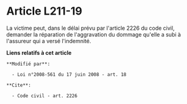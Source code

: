 # Article L211-19

La victime peut, dans le délai prévu par l'article 2226 du code civil, demander la réparation de l'aggravation du dommage
qu'elle a subi à l'assureur qui a versé l'indemnité.

**Liens relatifs à cet article**

	**Modifié par**:

	  - Loi n°2008-561 du 17 juin 2008 - art. 18

	**Cite**:

	  - Code civil - art. 2226

